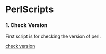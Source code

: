 # PerlScripts

### 1. Check Version
<p> First script is for checking the version of perl. </p>

[check version](checkVersion.pl)